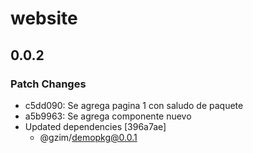 # website

## 0.0.2

### Patch Changes

- c5dd090: Se agrega pagina 1 con saludo de paquete
- a5b9963: Se agrega componente nuevo
- Updated dependencies [396a7ae]
  - @gzim/demopkg@0.0.1
